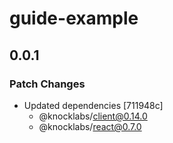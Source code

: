 # guide-example

## 0.0.1

### Patch Changes

- Updated dependencies [711948c]
  - @knocklabs/client@0.14.0
  - @knocklabs/react@0.7.0

